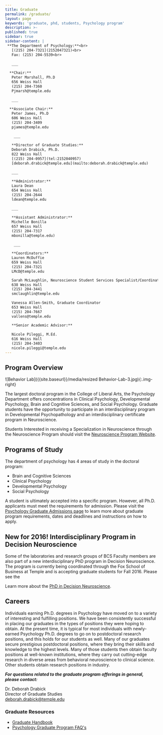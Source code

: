 ```yaml
---
title: Graduate
permalink: /graduate/
layout: page
keywords: 'graduate, phd, students, Psychology program'
description: >-
published: true
sidebar: true
sidebar-content: |
 **The Department of Psychology:**<br>       
   [(215) 204-7321](2152047321)<br>        
   Fax: (215) 204-5539<br>      
   
   ___
   
  **Chair:**  
   Peter Marshall, Ph.D  
   656 Weiss Hall  
   (215) 204-7360  
   Pjmarsh@temple.edu  
   
   ___
   
  **Associate Chair:**  
   Peter James, Ph.D  
   606 Weiss Hall  
   (215) 204-3409  
   pjames@temple.edu  
   
    ___
   
   **Director of Graduate Studies:**  
   Deborah Drabick, Ph.D.     
   822 Weiss Hall  
   [(215) 204-0957](tel:2152040957)  
   [deborah.drabick@temple.edu](mailto:deborah.drabick@temple.edu)  
   
   ___
   
   **Administrator:**  
   Laura Dean  
   654 Weiss Hall   
   (215) 204-2644  
   ldean@temple.edu  
   
   ___
   
   **Assistant Administrator:**  
   Michelle Bonilla  
   657 Weiss Hall   
   (215) 204-7317  
   mbonilla@temple.edu)  
   
    ___

   **Coordinators:**  
   Lauren McDuffie  
   659 Weiss Hall    
   (215) 204-7321   
   LMcD@temple.edu  

   Sarah McLaughlin, Neuroscience Student Services Specialist/Coordinator  
   638 Weiss Hall    
   (215) 204-3441  
   smclaughlin@temple.edu
   
   Vanessa Allen-Smith, Graduate Coordinator  
   653 Weiss Hall    
   (215) 204-7667   
   vallens@temple.edu  
   
   **Senior Academic Advisor:**
   
   Nicole Pileggi, M.Ed.  
   616 Weiss Hall    
   (215) 204-3403   
   nicole.pileggi@temple.edu
---
```


## Program Overview
![Behavior Lab]({{site.baseurl}}/media/resized Behavior-Lab-3.jpg){:.img-right}

The largest doctoral program in the College of Liberal Arts, the Psychology Department offers concentrations in Clinical Psychology, Developmental Psychology, Brain and Cognitive Sciences, and Social Psychology.  Graduate students have the opportunity to participate in an interdisciplinary program in Developmental Psychopathology and an interdisciplinary certificate program in Neuroscience.

Students Interested in receiving a Specialization in Neuroscience through the Neuroscience Program should visit the [Neuroscience Program Website](http://www.cla.temple.edu/neuroscience/).

## Programs of Study

The department of psychology has 4 areas of study in the doctoral program:

- Brain and Cognitive Sciences<br>
- Clinical Psychology<br>
- Developmental Psychology<br>
- Social Psychology<br>

A student is ultimately accepted into a specific program. However, all Ph.D. applicants must meet the requirements for admission. Please visit the [Psychology Graduate Admissions page](https://liberalarts.temple.edu/admissions/graduate/psychology) to learn more about graduate program requirements, dates and deadlines and instructions on how to apply.

## New for 2016! Interdisciplinary Program in Decision Neuroscience

Some of the laboratories and research groups of BCS Faculty members are also part of a new interdisciplinary PhD program in Decision Neuroscience. The program is currently being coordinated through the Fox School of Business at Temple and is accepting graduate students for Fall 2016. Please see the 

Learn more about the [PhD in Decision Neuroscience](http://www.fox.temple.edu/cms_academics/phd/decision-neuroscience/).

## Careers
Individuals earning Ph.D. degrees in Psychology have moved on to a variety of interesting and fulfilling positions. We have been consistently successful in placing our graduates in the types of positions they were hoping to obtain. At the present time, it is typical for most individuals with newly-earned Psychology Ph.D. degrees to go on to postdoctoral research positions, and this holds for our students as well. Many of our graduates secure prestigious postdoctoral positions, where they bring their skills and knowledge to the highest levels. Many of those students then obtain faculty positions at well-known institutions, where they carry out cutting-edge research in diverse areas from behavioral neuroscience to clinical science. Other students obtain research positions in industry.

**_For questions related to the graduate program offerings in general, please contact:_**

Dr. Deborah Drabick<br/>
Director of Graduate Studies<br/>
[deborah.drabick@temple.edu](mailto:deborah.drabick@temple.edu)<br/>

### Graduate Resources 
- [Graduate Handbook](https://liberalarts.temple.edu/sites/liberalarts/files/Department%20of%20Psychology%20Graduate%20Handbook.pdf)
- [Psychology Graduate Program FAQ's](https://liberalarts.temple.edu/sites/liberalarts/files/FAQ%20about%20the%20Psychology%20Graduate%20Program.pdf)
